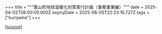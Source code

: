 +++
title = """栗山町地球温暖化対策実行計画（事務事業編）"""
date = 2025-04-02T08:00:00.000Z
expiryDate = 2025-06-05T22:23:16.727Z
tags = ["kuriyama"]
+++


[[source]](https://www.town.kuriyama.hokkaido.jp/site/-/-.html)
